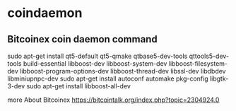 # coindaemon
Bitcoinex coin daemon
command 
-------------------------------
sudo apt-get install qt5-default qt5-qmake qtbase5-dev-tools qttools5-dev-tools build-essential libboost-dev libboost-system-dev  libboost-filesystem-dev libboost-program-options-dev libboost-thread-dev libssl-dev libdbdev libminiupnpc-dev
sudo apt-get install autoconf automake pkg-config libgtk-3-dev
sudo apt-get install libboost-all-dev

more About Bitcoinex
https://bitcointalk.org/index.php?topic=2304924.0
